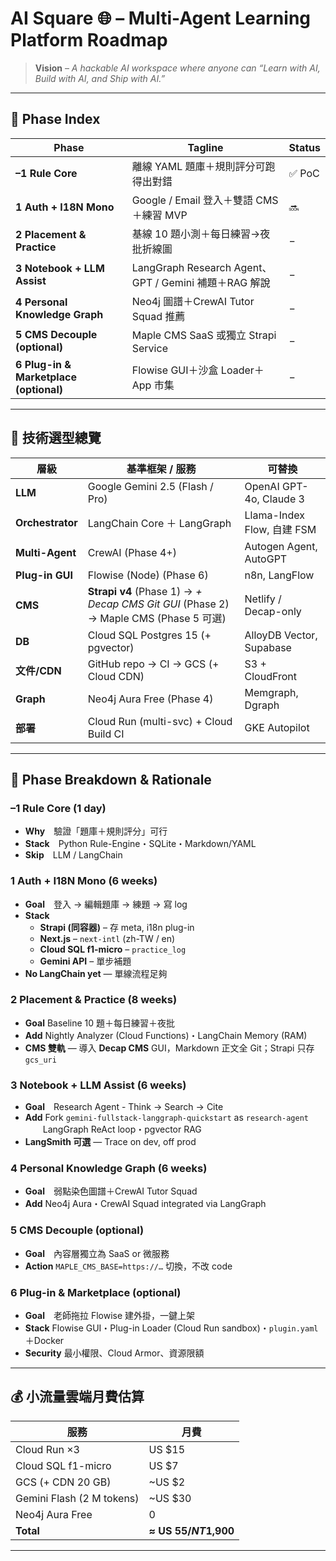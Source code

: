 # AI Square 🌐 – Multi-Agent Learning Platform Roadmap  
> **Vision** – _A hackable AI workspace where anyone can “Learn with AI, Build with AI, and Ship with AI.”_

---

## 📅 Phase Index

| Phase | Tagline | Status |
|-------|---------|--------|
| **–1 Rule Core** | 離線 YAML 題庫＋規則評分可跑得出對錯 | ✅ PoC |
| **1 Auth + I18N Mono** | Google / Email 登入＋雙語 CMS＋練習 MVP | 🔜 |
| **2 Placement & Practice** | 基線 10 題小測＋每日練習→夜批折線圖 | − |
| **3 Notebook + LLM Assist** | LangGraph Research Agent、GPT / Gemini 補題＋RAG 解說 | − |
| **4 Personal Knowledge Graph** | Neo4j 圖譜＋CrewAI Tutor Squad 推薦 | − |
| **5 CMS Decouple (optional)** | Maple CMS SaaS 或獨立 Strapi Service | − |
| **6 Plug-in & Marketplace (optional)** | Flowise GUI＋沙盒 Loader＋App 市集 | − |

---

## 🔨 技術選型總覽

| 層級 | 基準框架 / 服務 | 可替換 |
|------|-----------------|--------|
| **LLM** | Google Gemini 2.5 (Flash / Pro) | OpenAI GPT-4o, Claude 3 |
| **Orchestrator** | LangChain Core ＋ LangGraph | Llama-Index Flow, 自建 FSM |
| **Multi-Agent** | CrewAI (Phase 4+) | Autogen Agent, AutoGPT |
| **Plug-in GUI** | Flowise (Node) (Phase 6) | n8n, LangFlow |
| **CMS** | **Strapi v4** (Phase 1) → _+ Decap CMS Git GUI_ (Phase 2) → Maple CMS (Phase 5 可選) | Netlify / Decap-only |
| **DB** | Cloud SQL Postgres 15 (+ pgvector) | AlloyDB Vector, Supabase |
| **文件/CDN** | GitHub repo → CI → GCS (+ Cloud CDN) | S3 + CloudFront |
| **Graph** | Neo4j Aura Free (Phase 4) | Memgraph, Dgraph |
| **部署** | Cloud Run (multi-svc) + Cloud Build CI | GKE Autopilot |

---

## 🚦 Phase Breakdown & Rationale

### –1 Rule Core (1 day)
* **Why** 驗證「題庫＋規則評分」可行  
* **Stack** Python Rule-Engine・SQLite・Markdown/YAML  
* **Skip** LLM / LangChain

### 1 Auth + I18N Mono (6 weeks)
* **Goal** 登入 → 編輯題庫 → 練題 → 寫 log  
* **Stack**  
  * **Strapi (同容器)** – 存 meta, i18n plug-in  
  * **Next.js** – `next-intl` (zh-TW / en)  
  * **Cloud SQL f1-micro** – `practice_log`  
  * **Gemini API** – 單步補題  
* **No LangChain yet** — 單線流程足夠

### 2 Placement & Practice (8 weeks)
* **Goal**  Baseline 10 題＋每日練習＋夜批  
* **Add**  Nightly Analyzer (Cloud Functions)・LangChain Memory (RAM)  
* **CMS 雙軌** — 導入 **Decap CMS** GUI，Markdown 正文全 Git；Strapi 只存 `gcs_uri`

### 3 Notebook + LLM Assist (6 weeks)
* **Goal** Research Agent - Think → Search → Cite  
* **Add**  Fork `gemini-fullstack-langgraph-quickstart` as `research-agent`  
  LangGraph ReAct loop・pgvector RAG  
* **LangSmith 可選** — Trace on dev, off prod

### 4 Personal Knowledge Graph (6 weeks)
* **Goal** 弱點染色圖譜＋CrewAI Tutor Squad  
* **Add**  Neo4j Aura・CrewAI Squad integrated via LangGraph

### 5 CMS Decouple (optional)
* **Goal** 內容層獨立為 SaaS or 微服務  
* **Action**  `MAPLE_CMS_BASE=https://…` 切換，不改 code

### 6 Plug-in & Marketplace (optional)
* **Goal** 老師拖拉 Flowise 建外掛，一鍵上架  
* **Stack**  Flowise GUI・Plug-in Loader (Cloud Run sandbox)・`plugin.yaml`＋Docker  
* **Security**  最小權限、Cloud Armor、資源限額

---

## 💰 小流量雲端月費估算

| 服務 | 月費 |
|------|------|
| Cloud Run ×3 | US $15 |
| Cloud SQL f1-micro | US $7 |
| GCS (+ CDN 20 GB) | ~US $2 |
| Gemini Flash (2 M tokens) | ~US $30 |
| Neo4j Aura Free | 0 |
| **Total** | **≈ US $55 / NT$1,900** |

---
